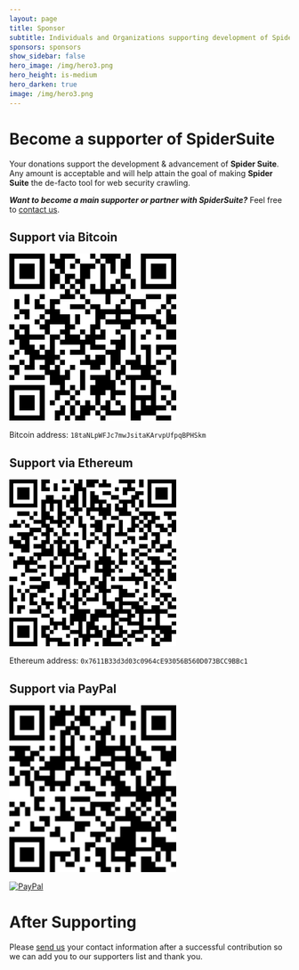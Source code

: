 ```yaml
---
layout: page
title: Sponsor
subtitle: Individuals and Organizations supporting development of SpiderSuite
sponsors: sponsors
show_sidebar: false
hero_image: /img/hero3.png
hero_height: is-medium
hero_darken: true
image: /img/hero3.png
---
```


# Become a supporter of SpiderSuite

Your donations support the development & advancement of **Spider Suite**. 
Any amount is acceptable and will help attain the goal of making **Spider Suite** the de-facto tool for web security crawling.

_**Want to become a main supporter or partner with SpiderSuite?**_ Feel free to [contact us](/contacts/).

## Support via Bitcoin

<img src="/img/bitcoin_address.png" width=300/>

Bitcoin address: `18taNLpWFJc7mwJsitaKArvpUfpqBPHSkm`

## Support via Ethereum

<img src="/img/ethereum_address.png" width=300/>

Ethereum address: `0x7611B33d3d03c0964cE93056B560D073BCC9BBc1`
## Support via PayPal

<img src="/img/paypal.png" width=300>

[![PayPal](https://www.paypalobjects.com/en_US/i/btn/btn_donate_LG.gif)](https://www.paypal.com/donate/?hosted_button_id=QSYPMNDY79GQY)


# After Supporting

Please [send us](/contacts/) your contact information after a successful contribution so we can add you to our supporters list and thank you.